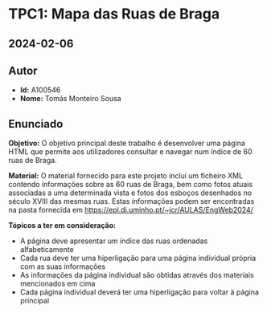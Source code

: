 # TPC1: Mapa das Ruas de Braga

## 2024-02-06

## Autor
- **Id:** A100546
- **Nome:** Tomás Monteiro Sousa

## Enunciado

**Objetivo:** O objetivo principal deste trabalho é desenvolver uma página HTML que permite aos utilizadores consultar e navegar num índice de 60 ruas de Braga.

**Material:** O material fornecido para este projeto inclui um ficheiro XML contendo informações sobre as 60 ruas de Braga, bem como fotos atuais associadas a uma determinada vista e fotos dos esboços desenhados no século XVIII das mesmas ruas. Estas informações podem ser encontradas na pasta fornecida em https://epl.di.uminho.pt/~jcr/AULAS/EngWeb2024/

**Tópicos a ter em consideração:**
- A página deve apresentar um índice das ruas ordenadas alfabeticamente
- Cada rua deve ter uma hiperligação para uma página individual própria com as suas informações
- As informações da página individual são obtidas através dos materiais mencionados em cima
- Cada página individual deverá ter uma hiperligação para voltar à página principal
